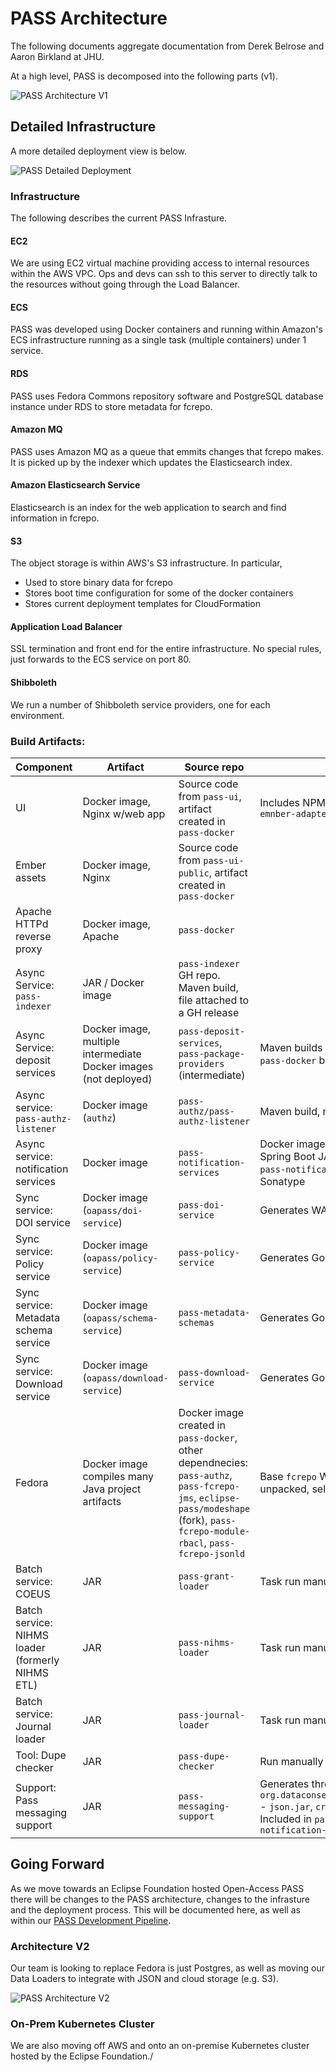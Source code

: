 # PASS Architecture

The following documents aggregate documentation from Derek Belrose and Aaron Birkland at JHU.

At a high level, PASS is decomposed into the following parts (v1).

![PASS Architecture V1](/docs/assets/architecture/overview_v1.png)

## Detailed Infrastructure

A more detailed deployment view is below.

![PASS Detailed Deployment](/docs/assets/architecture/detail_schematic.png)

### Infrastructure

The following describes the current PASS Infrasture.

#### EC2

We are using EC2 virtual machine providing access to internal resources within the AWS VPC. Ops and devs can ssh to this server to directly talk to the resources without going through the Load Balancer.

#### ECS

PASS was developed using Docker containers and running within Amazon's ECS infrastructure running as a single task (multiple containers) under 1 service.

#### RDS

PASS uses Fedora Commons repository software and PostgreSQL database instance under RDS to store metadata for fcrepo.

#### Amazon MQ

PASS uses Amazon MQ as a queue that emmits changes that fcrepo makes. It is picked up by the indexer which updates the Elasticsearch index.

#### Amazon Elasticsearch Service

Elasticsearch is an index for the web application to search and find information in fcrepo.

#### S3

The object storage is within AWS's S3 infrastructure.  In particular,

* Used to store binary data for fcrepo
* Stores boot time configuration for some of the docker containers
* Stores current deployment templates for CloudFormation

#### Application Load Balancer

SSL termination and front end for the entire infrastructure. No special rules, just forwards to the ECS service on port 80.

#### Shibboleth

We run a number of Shibboleth service providers, one for each environment.

### Build Artifacts:

| Component | Artifact | Source repo | Notes |
| --- | --- | --- | --- |
| UI | Docker image, Nginx w/web app | Source code from `pass-ui`, artifact created in `pass-docker` | Includes NPM package we publish from `pass-emnber-adapter` |
| Ember assets | Docker image, Nginx | Source code from `pass-ui-public`, artifact created in `pass-docker` |  |
| Apache HTTPd reverse proxy | Docker image, Apache | `pass-docker` |  |
| Async Service: `pass-indexer` | JAR / Docker image | `pass-indexer` GH repo. Maven build, file attached to a GH release |  |
| Async Service: deposit services | Docker image, multiple intermediate Docker images (not deployed) | `pass-deposit-services`, `pass-package-providers` (intermediate) | Maven builds intermediate Docker images, `pass-docker` builds final image |
| Async service: `pass-authz-listener` | Docker image (`authz`) | `pass-authz/pass-authz-listener` | Maven build, release to Maven Central |
| Async service: notification services | Docker image  | `pass-notification-services` | Docker image created in `pass-docker` from Spring Boot JAR created by Maven build in `pass-notification-services`, released to Sonatype |
| Sync service: DOI service | Docker image (`oapass/doi-service`) | `pass-doi-service` | Generates WAR, packaged in Docker image |
| Sync service: Policy service | Docker image (`oapass/policy-service`) | `pass-policy-service` | Generates Go app, packaged in Docker image |
| Sync service: Metadata schema service | Docker image (`oapass/schema-service`) | `pass-metadata-schemas` |Generates Go app, packaged in Docker image  |
| Sync service: Download service | Docker image (`oapass/download-service`) | `pass-download-service` | Generates Go app, packaged in Docker image |
| Fedora | Docker image compiles many Java project artifacts | Docker image created in `pass-docker`, other dependnecies: `pass-authz`, `pass-fcrepo-jms`, `eclipse-pass/modeshape` (fork), `pass-fcrepo-module-rbacl`, `pass-fcrepo-jsonld` | Base `fcrepo` WAR from the Fedora project is unpacked, select pieces added or substituted |
| Batch service: COEUS | JAR | `pass-grant-loader` | Task run manually or cron job |
| Batch service: NIHMS loader (formerly NIHMS ETL) | JAR | `pass-nihms-loader` | Task run manually or cron job |
| Batch service: Journal loader | JAR | `pass-journal-loader` | Task run manually or cron job |
| Tool: Dupe checker | JAR | `pass-dupe-checker` | Run manually |
| Support: Pass messaging support | JAR | `pass-messaging-support` | Generates three JARs: <br> `org.dataconservancy.pass.support.messaging.*` - `json.jar`, `cri.jar`, `constants.jar` <br> Included in `pass-deposit-services`, `pass-notification-services` |

## Going Forward

As we move towards an Eclipse Foundation hosted Open-Access PASS there will be
changes to the PASS architecture, changes to the infrasture and the
deployment process.   This will be documented here, as well as within our
[PASS Development Pipeline](/docs/deploy/pipeline.md).

### Architecture V2

Our team is looking to replace Fedora is just Postgres, as well
as moving our Data Loaders to integrate with JSON and cloud
storage (e.g. S3).

![PASS Architecture V2](/docs/assets/architecture/overview_v2.png)

### On-Prem Kubernetes Cluster

We are also moving off AWS and onto an on-premise Kubernetes cluster
hosted by the Eclipse Foundation./





